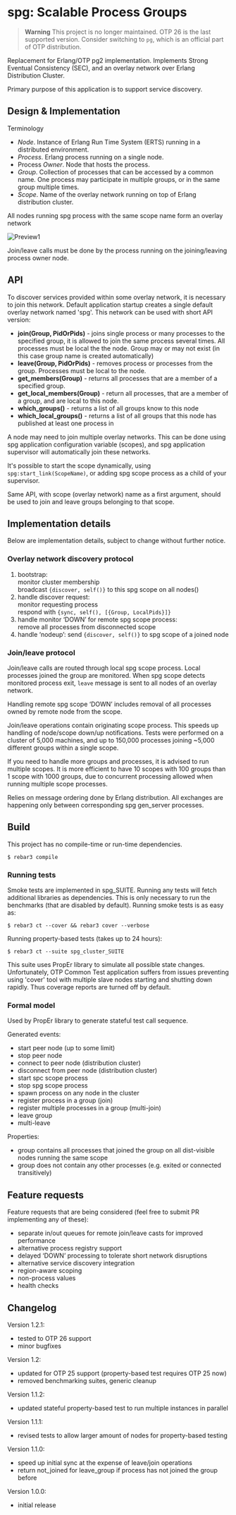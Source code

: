 spg: Scalable Process Groups
=====

> **Warning**
> This project is no longer maintained. OTP 26 is the last supported version.
> Consider switching to `pg`, which is an official part of OTP distribution.

Replacement for Erlang/OTP pg2 implementation. Implements Strong Eventual 
Consistency (SEC), and an overlay network over Erlang Distribution Cluster.

Primary purpose of this application is to support service discovery.

## Design & Implementation
Terminology
* *Node*. Instance of Erlang Run Time System (ERTS) running in a distributed
environment.
* *Process*. Erlang process running on a single node.
* Process *Owner*. Node that hosts the process.
* *Group*. Collection of processes that can be accessed by a common name. One
process may participate in multiple groups, or in the same group multiple
times.
* *Scope*. Name of the overlay network running on top of Erlang distribution
cluster.

All nodes running spg process with the same scope name form an overlay network

![Preview1](./doc/spg-overlay-network.png)


Join/leave calls must be done by the process running on the joining/leaving
process owner node.

## API

To discover services provided within some overlay network, it is necessary to
join this network. Default application startup creates a single default overlay
network named 'spg'. This network can be used with short API version:

 * **join(Group, PidOrPids)** - joins single process or many processes to the specified group, it is allowed to
 join the same process several times. All processes must be local the the node. Group may or may not
 exist (in this case group name is created automatically)
 * **leave(Group, PidOrPids)** - removes process or processes from the group. Processes must be local to the node.
 * **get_members(Group)** - returns all processes that are a member of a specified group.
 * **get_local_members(Group)** - return all processes, that are a member of a group, and are local to this node.
 * **which_groups()** - returns a list of all groups know to this node
 * **which_local_groups()** - returns a list of all groups that this node has published at least one process in

A node may need to join multiple overlay networks. This can be done using
spg application configuration variable (scopes), and spg application supervisor
will automatically join these networks.

It's possible to start the scope dynamically, using ```spg:start_link(ScopeName)```,
or adding spg scope process as a child of your supervisor.

Same API, with scope (overlay network) name as a first argument, should be used to join and leave groups
belonging to that scope.

## Implementation details
Below are implementation details, subject to change without further notice.

### Overlay network discovery protocol

1. bootstrap:  
   monitor cluster membership  
   broadcast ```{discover, self()}``` to this spg scope on all nodes()
2. handle discover request:  
   monitor requesting process  
   respond with ```{sync, self(), [{Group, LocalPids}]}```
3. handle monitor ‘DOWN’ for remote spg scope process:  
   remove all processes from disconnected scope
4. handle ‘nodeup’: send ```{discover, self()}``` to spg scope of a joined node

### Join/leave protocol

Join/leave calls are routed through local spg scope process.
Local processes joined the group are monitored. When spg scope detects
monitored process exit, ```leave``` message is sent to all nodes of an
overlay network.

Handling remote spg scope ‘DOWN’ includes removal of all processes 
owned by remote node from the scope.

Join/leave operations contain originating scope process. This speeds up
handling of node/scope down/up notifications. Tests were performed on a
cluster of 5,000 machines, and up to 150,000 processes joining ~5,000 different groups
within a single scope.

If you need to handle more groups and processes, it is advised to run multiple
scopes. It is more efficient to have 10 scopes with 100 groups than 1 scope with
1000 groups, due to concurrent processing allowed when running multiple scope processes.

Relies on message ordering done by Erlang distribution. All exchanges are happening only between
corresponding spg gen_server processes.


## Build
This project has no compile-time or run-time dependencies.

    $ rebar3 compile

### Running tests
Smoke tests are implemented in spg_SUITE.
Running any tests will fetch additional libraries as dependencies. This is only
necessary to run the benchmarks (that are disabled by default). Running smoke
tests is as easy as:
    
    $ rebar3 ct --cover && rebar3 cover --verbose

Running property-based tests (takes up to 24 hours):

    $ rebar3 ct --suite spg_cluster_SUITE

This suite uses PropEr library to simulate all possible state changes. 
Unfortunately, OTP Common Test application suffers from issues preventing
using 'cover' tool with multiple slave nodes starting and shutting down 
rapidly. Thus coverage reports are turned off by default.


### Formal model
Used by PropEr library to generate stateful test call sequence.

Generated events:
 * start peer node (up to some limit)
 * stop peer node
 * connect to peer node (distribution cluster)
 * disconnect from peer node (distribution cluster)
 * start spc scope process
 * stop spg scope process
 * spawn process on any node in the cluster
 * register process in a group (join)
 * register multiple processes in a group (multi-join)
 * leave group
 * multi-leave
 
Properties:
 * group contains all processes that joined the group on all dist-visible nodes running the same scope
 * group does not contain any other processes (e.g. exited or connected transitively)

## Feature requests
Feature requests that are being considered (feel free to submit PR implementing any of these):
 * separate in/out queues for remote join/leave casts for improved performance
 * alternative process registry support
 * delayed ‘DOWN’ processing to tolerate short network disruptions
 * alternative service discovery integration 
 * region-aware scoping
 * non-process values
 * health checks

## Changelog

Version 1.2.1:
 - tested to OTP 26 support
 - minor bugfixes

Version 1.2:
 - updated for OTP 25 support (property-based test requires OTP 25 now)
 - removed benchmarking suites, generic cleanup

Version 1.1.2:
 - updated stateful property-based test to run multiple instances in parallel

Version 1.1.1:
 - revised tests to allow larger amount of nodes for property-based testing

Version 1.1.0:
 - speed up initial sync at the expense of leave/join operations
 - return not_joined for leave_group if process has not joined the group before

Version 1.0.0:
 - initial release
